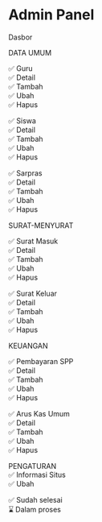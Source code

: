 # Admin Panel

Dasbor <br>

DATA UMUM <br>

✅ Guru <br>
✅ Detail <br>
✅ Tambah <br>
✅ Ubah <br>
✅ Hapus <br>

✅ Siswa <br>
✅ Detail <br>
✅ Tambah <br>
✅ Ubah <br>
✅ Hapus <br>

✅ Sarpras <br>
✅ Detail <br>
✅ Tambah <br>
✅ Ubah <br>
✅ Hapus <br>

SURAT-MENYURAT <br>

✅ Surat Masuk <br>
✅ Detail <br>
✅ Tambah <br>
✅ Ubah <br>
✅ Hapus <br>

✅ Surat Keluar <br>
✅ Detail <br>
✅ Tambah <br>
✅ Ubah <br>
✅ Hapus <br>

KEUANGAN <br>

✅ Pembayaran SPP <br>
✅ Detail <br>
✅ Tambah <br>
✅ Ubah <br>
✅ Hapus <br>

✅ Arus Kas Umum <br>
✅ Detail <br>
✅ Tambah <br>
✅ Ubah <br>
✅ Hapus <br>

PENGATURAN <br>
✅ Informasi Situs <br>
✅ Ubah <br>


✅ Sudah selesai <br>
⌛ Dalam proses <br>
